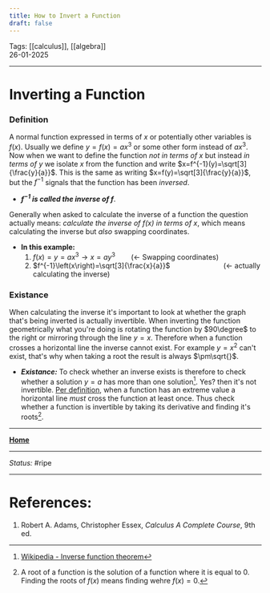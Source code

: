 ```yaml
---
title: How to Invert a Function
draft: false
---
```

Tags: [[calculus]], [[algebra]] <br>26-01-2025

---
# Inverting a Function
### Definition
A normal function expressed in terms of $x$ or potentially other variables is $f(x)$. Usually we define $y=f(x)=ax^3$ or some other form instead of $ax^3$. Now when we want to define the function _not in terms of $x$_ but instead _in terms of $y$_ we isolate $x$ from the function and write $x=f^{-1}(y)=\sqrt[3]{\frac{y}{a}}$. This is the same as writing $x=f(y)=\sqrt[3]{\frac{y}{a}}$, but the $f^{-1}$ signals that the function has been _inversed_.
- ___$f^{-1}$ is called the inverse of $f$___.

Generally when asked to calculate the inverse of a function the question actually means: _calculate the inverse of $f(x)$ in terms of $x$_, which means calculating the inverse but _also_ swapping coordinates.
- __In this example:__
	1. $f(x)=y=ax^{3}\to x=ay^{3}$ &nbsp;&nbsp;&nbsp;&nbsp;&nbsp;&nbsp; (<- Swapping coordinates)
	2. $f^{-1}\left(x\right)=\sqrt[3]{\frac{x}{a}}$ &nbsp;&nbsp;&nbsp;&nbsp;&nbsp;&nbsp;&nbsp;&nbsp;&nbsp;&nbsp;&nbsp;&nbsp;&nbsp;&nbsp;&nbsp;&nbsp;&nbsp;&nbsp;&nbsp;&nbsp;&nbsp;&nbsp;&nbsp;&nbsp;&nbsp; (<- actually calculating the inverse)

### Existance
When calculating the inverse it's important to look at whether the graph that's being inverted is actually invertible. When inverting the function geometrically what you're doing is rotating the function by $90\degree$ to the right or mirroring through the line $y=x$. Therefore when a function crosses a horizontal line the inverse cannot exist. For example $y=x^2$ can't exist, that's why when taking a root the result is always $\pm\sqrt{}$.  
- ___Existance:___ To check whether an inverse exists is therefore to check whether a solution $y=a$ has more than one solution[^inverse_wiki]. Yes? then it's not invertible. [Per definition](Differentiation%20and%20Techniques.md#First%20Derivative), when a function has an extreme value a horizontal line _must_ cross the function at least once. Thus check whether a function is invertible by taking its derivative and finding it's roots[^root].







---
__[Home](!%20Learning%20Overview%20(Calculus%20I).md)__

---
_Status:_ #ripe

---
# References:
[^inverse_wiki]: [Wikipedia - Inverse function theorem](https://en.wikipedia.org/wiki/Inverse_function_theorem)
[^root]: A root of a function is the solution of a function where it is equal to $0$. Finding the roots of $f(x)$ means finding wehre $f(x)=0$.
1. Robert A. Adams, Christopher Essex, _Calculus A Complete Course_, 9th ed.